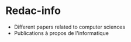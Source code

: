 # Redac-info

* Different papers related to computer sciences
* Publications à propos de l'informatique

